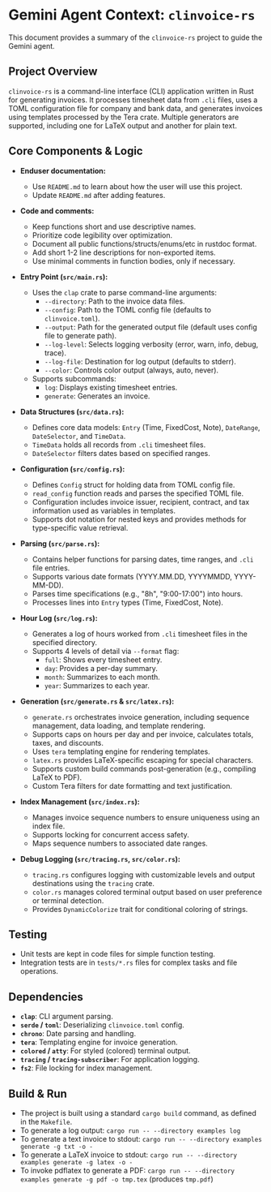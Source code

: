 # Gemini Agent Context: `clinvoice-rs`

This document provides a summary of the `clinvoice-rs` project to guide the Gemini agent.

## Project Overview

`clinvoice-rs` is a command-line interface (CLI) application written in Rust for generating invoices. It processes timesheet data from `.cli` files, uses a TOML configuration file for company and bank data, and generates invoices using templates processed by the Tera crate. Multiple generators are supported, including one for LaTeX output and another for plain text.

## Core Components & Logic

- **Enduser documentation:**
  - Use `README.md` to learn about how the user will use this project.
  - Update `README.md` after adding features.

- **Code and comments:**
  - Keep functions short and use descriptive names.
  - Prioritize code legibility over optimization.
  - Document all public functions/structs/enums/etc in rustdoc format.
  - Add short 1-2 line descriptions for non-exported items.
  - Use minimal comments in function bodies, only if necessary.

- **Entry Point (`src/main.rs`):**
  - Uses the `clap` crate to parse command-line arguments:
    - `--directory`: Path to the invoice data files.
    - `--config`: Path to the TOML config file (defaults to `clinvoice.toml`).
    - `--output`: Path for the generated output file (default uses config file to generate path).
    - `--log-level`: Selects logging verbosity (error, warn, info, debug, trace).
    - `--log-file`: Destination for log output (defaults to stderr).
    - `--color`: Controls color output (always, auto, never).
  - Supports subcommands:
    - `log`: Displays existing timesheet entries.
    - `generate`: Generates an invoice.

- **Data Structures (`src/data.rs`):**
  - Defines core data models: `Entry` (Time, FixedCost, Note), `DateRange`, `DateSelector`, and `TimeData`.
  - `TimeData` holds all records from `.cli` timesheet files.
  - `DateSelector` filters dates based on specified ranges.

- **Configuration (`src/config.rs`):**
  - Defines `Config` struct for holding data from TOML config file.
  - `read_config` function reads and parses the specified TOML file.
  - Configuration includes invoice issuer, recipient, contract, and tax information used as variables in templates.
  - Supports dot notation for nested keys and provides methods for type-specific value retrieval.

- **Parsing (`src/parse.rs`):**
  - Contains helper functions for parsing dates, time ranges, and `.cli` file entries.
  - Supports various date formats (YYYY.MM.DD, YYYYMMDD, YYYY-MM-DD).
  - Parses time specifications (e.g., "8h", "9:00-17:00") into hours.
  - Processes lines into `Entry` types (Time, FixedCost, Note).

- **Hour Log (`src/log.rs`):**
  - Generates a log of hours worked from `.cli` timesheet files in the specified directory.
  - Supports 4 levels of detail via `--format` flag:
    - `full`: Shows every timesheet entry.
    - `day`: Provides a per-day summary.
    - `month`: Summarizes to each month.
    - `year`: Summarizes to each year.

- **Generation (`src/generate.rs` & `src/latex.rs`):**
  - `generate.rs` orchestrates invoice generation, including sequence management, data loading, and template rendering.
  - Supports caps on hours per day and per invoice, calculates totals, taxes, and discounts.
  - Uses `tera` templating engine for rendering templates.
  - `latex.rs` provides LaTeX-specific escaping for special characters.
  - Supports custom build commands post-generation (e.g., compiling LaTeX to PDF).
  - Custom Tera filters for date formatting and text justification.

- **Index Management (`src/index.rs`):**
  - Manages invoice sequence numbers to ensure uniqueness using an index file.
  - Supports locking for concurrent access safety.
  - Maps sequence numbers to associated date ranges.

- **Debug Logging (`src/tracing.rs`, `src/color.rs`):**
  - `tracing.rs` configures logging with customizable levels and output destinations using the `tracing` crate.
  - `color.rs` manages colored terminal output based on user preference or terminal detection.
  - Provides `DynamicColorize` trait for conditional coloring of strings.

## Testing

- Unit tests are kept in code files for simple function testing.
- Integration tests are in `tests/*.rs` files for complex tasks and file operations.

## Dependencies

- **`clap`**: CLI argument parsing.
- **`serde` / `toml`**: Deserializing `clinvoice.toml` config.
- **`chrono`**: Date parsing and handling.
- **`tera`**: Templating engine for invoice generation.
- **`colored` / `atty`**: For styled (colored) terminal output.
- **`tracing` / `tracing-subscriber`**: For application logging.
- **`fs2`**: File locking for index management.

## Build & Run

- The project is built using a standard `cargo build` command, as defined in the `Makefile`.
- To generate a log output: `cargo run -- --directory examples log`
- To generate a text invoice to stdout: `cargo run -- --directory examples generate -g txt -o -`
- To generate a LaTeX invoice to stdout: `cargo run -- --directory examples generate -g latex -o -`
- To invoke pdflatex to generate a PDF: `cargo run -- --directory examples generate -g pdf -o tmp.tex` (produces `tmp.pdf`)